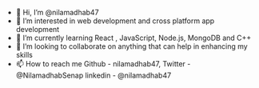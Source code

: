 - 👋 Hi, I’m @nilamadhab47
- 👀 I’m interested in web development and cross platform app development
- 🌱 I’m currently learning React , JavaScript, Node.js, MongoDB and C++
- 💞️ I’m looking to collaborate on anything that can help in enhancing my skills
- 📫 How to reach me Github - nilamadhab47, Twitter - @NilamadhabSenap linkedin - @nilamadhab47


